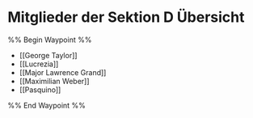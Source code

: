 # Mitglieder der Sektion D Übersicht

%% Begin Waypoint %%
- [[George Taylor]]
- [[Lucrezia]]
- [[Major Lawrence Grand]]
- [[Maximilian Weber]]
- [[Pasquino]]

%% End Waypoint %%
